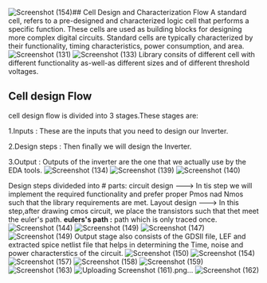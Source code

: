 ![Screenshot (154)](https://github.com/Sairamvanam/-NASSCOM-VSD-SoC-Design-Program/assets/163321291/4bc35ffd-0b1f-4b55-9b16-c2ddc268056e)## Cell Design and Characterization Flow
A standard cell, refers to a pre-designed and characterized logic cell that performs a specific function. These cells are used as building blocks for designing more complex digital circuits. Standard cells are typically characterized by their functionality, timing characteristics, power consumption, and area. 
![Screenshot (131)](https://github.com/Sairamvanam/-NASSCOM-VSD-SoC-Design-Program/assets/163321291/0c782b64-cded-43d8-af1f-683be5b31f89)
![Screenshot (133)](https://github.com/Sairamvanam/-NASSCOM-VSD-SoC-Design-Program/assets/163321291/b7a008be-031b-4fe8-80f5-097baf31a434)
Library consits of different cell with different functionality as-well-as different sizes and of different threshold voltages.
## Cell design Flow
cell design flow is divided into 3 stages.These stages are:

1.Inputs : These are the inputs that you need to design our Inverter.

2.Design steps : Then finally we will design the Inverter.

3.Output : Outputs of the inverter are the one that we actually use by the EDA tools.
![Screenshot (134)](https://github.com/Sairamvanam/-NASSCOM-VSD-SoC-Design-Program/assets/163321291/042bb1bf-4ea0-437b-ad39-01f2a33dc77f)
![Screenshot (139)](https://github.com/Sairamvanam/-NASSCOM-VSD-SoC-Design-Program/assets/163321291/61f60748-58df-4f5b-bd6e-ee5496690099)
![Screenshot (140)](https://github.com/Sairamvanam/-NASSCOM-VSD-SoC-Design-Program/assets/163321291/3d8b748e-c773-4afe-9f68-fcc2878e5de9)

 Design steps divideded into # parts:
 circuit design --->  In tis step we will implement the required functionality and prefer proper Pmos nad Nmos such that the library requirements are met.
 Layout design ---> In this step,after drawing cmos circuit, we place the transistors such that thet meet the euler's path.
 **eulers's path :** path which is only traced once.
 ![Screenshot (144)](https://github.com/Sairamvanam/-NASSCOM-VSD-SoC-Design-Program/assets/163321291/6c607fc7-0e84-46d6-a6d4-6b409a08fe9f)
![Screenshot (149)](https://github.com/Sairamvanam/-NASSCOM-VSD-SoC-Design-Program/assets/163321291/8af8f79e-b808-4f9a-a96f-b8e52e75b3d6)
![Screenshot (147)](https://github.com/Sairamvanam/-NASSCOM-VSD-SoC-Design-Program/assets/163321291/06502be6-4c76-4a77-85e6-a57771f57c6d)
![Screenshot (149)](https://github.com/Sairamvanam/-NASSCOM-VSD-SoC-Design-Program/assets/163321291/cd061976-0604-4975-abb7-1598edbd5d12)
Output stage also consists of the GDSII file, LEF and extracted spice netlist file that helps in determining the Time, noise and power characterstics of the circuit.
![Screenshot (150)](https://github.com/Sairamvanam/-NASSCOM-VSD-SoC-Design-Program/assets/163321291/e1c050e3-f798-4bfb-b1f1-eccc865a927a)
![Screenshot (154)](https://github.com/Sairamvanam/-NASSCOM-VSD-SoC-Design-Program/assets/163321291/bfee0033-94ad-4269-9deb-2ce0e0464962)
![Screenshot (157)](https://github.com/Sairamvanam/-NASSCOM-VSD-SoC-Design-Program/assets/163321291/28622c04-ea24-4e48-bffb-8f2d92c30a0b)
![Screenshot (158)](https://github.com/Sairamvanam/-NASSCOM-VSD-SoC-Design-Program/assets/163321291/bcf95f45-13b5-440a-a309-a78bd6477957)
![Screenshot (159)](https://github.com/Sairamvanam/-NASSCOM-VSD-SoC-Design-Program/assets/163321291/0f0645d8-a9f0-4986-a00c-acc60b9e2f55)
![Screenshot (163)](https://github.com/Sairamvanam/-NASSCOM-VSD-SoC-Design-Program/assets/163321291/b454710b-b295-4282-9f58-4445dee2de0b)
![Uploading Screenshot (161).png…]()
![Screenshot (162)](https://github.com/Sairamvanam/-NASSCOM-VSD-SoC-Design-Program/assets/163321291/33ee8a06-0e10-4e69-8104-82b7e3d1099c)
